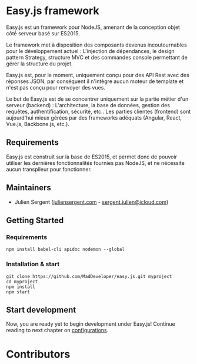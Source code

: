 # Easy.js framework

Easy.js est un framework pour NodeJS, amenant de la conception objet côté serveur basé sur ES2015.

Le framework met à disposition des composants devenus incoutournables pour le développement actuel : L'injection de dépendances, le design pattern Strategy, structure MVC et des commandes console permettant de gérer la structure du projet.

Easy.js est, pour le moment, uniquement conçu pour des API Rest avec des réponses JSON, par conséquent il n'intègre aucun moteur de template et n'est pas conçu pour renvoyer des vues.

Le but de Easy.js est de se concentrer uniquement sur la partie métier d'un serveur (backend) : L'architecture, la base de données, gestion des requêtes, authentification, sécurité, etc.. Les parties clientes (frontend) sont aujourd'hui mieux gérées par des frameworks adéquats (Angular, React, Vue.js, Backbone.js, etc.).


## Requirements

Easy.js est construit sur la base de ES2015, et permet donc de pouvoir utiliser les dernières fonctionnalités fournies pas NodeJS, et ne nécessite aucun transpileur pour fonctionner.

## Maintainers
* Julien Sergent ([juliensergent.com](http://juliensergent.com) - <a href="mailto:sergent.julien@icloud.com">sergent.julien@icloud.com</a>)

## Getting Started

### Requirements

```
npm install babel-cli apidoc nodemon --global
```

### Installation & start

```
git clone https://github.com/MadDeveloper/easy.js.git myproject
cd myproject
npm install
npm start
```

## Start development

Now, you are ready yet to begin development under Easy.js!
Continue reading to next chapter on [configurations](configurations.md).

# Contributors



